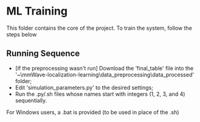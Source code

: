 # ML Training

This folder contains the core of the project. To train the system, follow the steps below

## Running Sequence

- [If the preprocessing wasn't run] Download the 'final_table' file into the '~\mmWave-localization-learning\data_preprocessing\data_processed' folder; 
- Edit 'simulation_parameters.py' to the desired settings;
- Run the .py/.sh files whose names start with integers (1, 2, 3, and 4) sequentially.

For Windows users, a .bat is provided (to be used in place of the .sh)